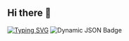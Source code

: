 ## Hi there 👋
[![Typing SVG](https://readme-typing-svg.herokuapp.com?font=Fira+Code&weight=600&size=19&pause=3000&background=FCFFDA00&center=true&vCenter=true&width=435&lines=One+should+keep+learning+until+old+age)](https://git.io/typing-svg)
![Dynamic JSON Badge](https://img.shields.io/badge/dynamic/json?url=https%3A%2F%2Fgithub.com%2Fbadges%2Fshields%2Fraw%2Fmaster%2Fpackage.json&query=%24.name&style=for-the-badge&logoColor=rgb&label=%E5%B5%8C%E5%85%A5%E5%BC%8F&labelColor=rgb&color=rgb)




<!--
**dawfs/dawfs** is a ✨ _special_ ✨ repository because its `README.md` (this file) appears on your GitHub profile.

Here are some ideas to get you started:

- 🔭 I’m currently working on ...
- 🌱 I’m currently learning ...
- 👯 I’m looking to collaborate on ...
- 🤔 I’m looking for help with ...
- 💬 Ask me about ...
- 📫 How to reach me: ...
- 😄 Pronouns: ...
- ⚡ Fun fact: ...
-->

